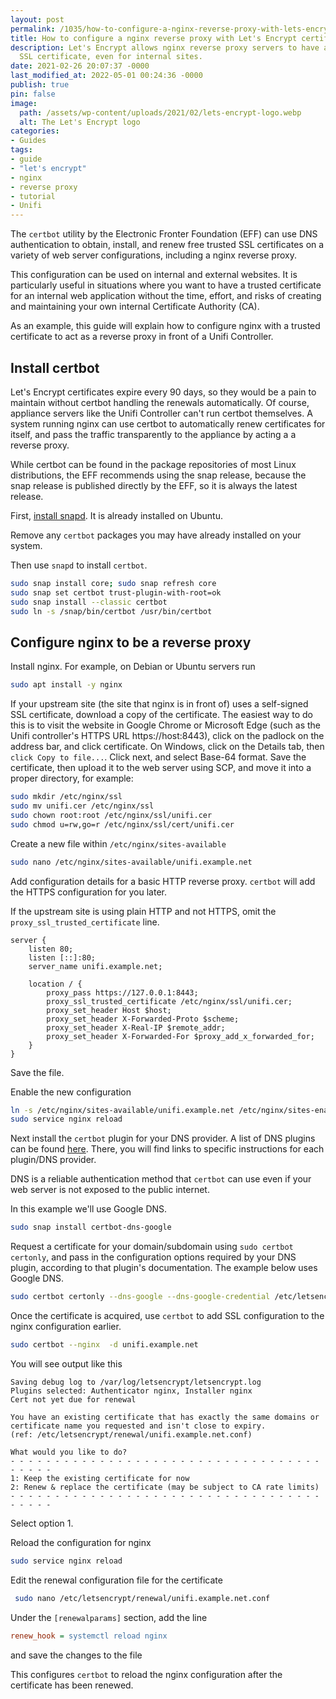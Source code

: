 ```yaml
---
layout: post
permalink: /1035/how-to-configure-a-nginx-reverse-proxy-with-lets-encrypt-certificates/
title: How to configure a nginx reverse proxy with Let's Encrypt certificates
description: Let's Encrypt allows nginx reverse proxy servers to have a real, trusted
  SSL certificate, even for internal sites.
date: 2021-02-26 20:07:37 -0000
last_modified_at: 2022-05-01 00:24:36 -0000
publish: true
pin: false
image:
  path: /assets/wp-content/uploads/2021/02/lets-encrypt-logo.webp
  alt: The Let's Encrypt logo
categories:
- Guides
tags:
- guide
- "let's encrypt"
- nginx
- reverse proxy
- tutorial
- Unifi
---
```

The `certbot` utility by the Electronic Fronter Foundation (EFF) can use DNS
authentication to obtain, install, and renew free trusted SSL certificates on
a variety of web server configurations, including a nginx reverse proxy.

This configuration can be used on internal and external websites. It is
particularly useful in situations where you want to have a trusted certificate
for an internal web application without the time, effort, and risks of
creating and maintaining your own internal Certificate Authority (CA).

As an example, this guide will explain how to configure nginx with a trusted
certificate to act as a reverse proxy in front of a Unifi Controller.

## Install certbot

Let's Encrypt certificates expire every 90 days, so they would be a pain to
maintain without certbot handling the renewals automatically. Of course,
appliance servers like the Unifi Controller can't run certbot themselves. A
system running nginx can use certbot to automatically renew certificates for
itself, and pass the traffic transparently to the appliance by acting a a
reverse proxy.

While certbot can be found in the package repositories of most Linux
distributions, the EFF recommends using the snap release, because the snap
release is published directly by the EFF, so it is always the latest release.

First, [install snapd](https://snapcraft.io/docs/installing-snapd). It is
already installed on Ubuntu.

Remove any `certbot` packages you may have already installed on your system.

Then use `snapd` to install `certbot`.

```bash
sudo snap install core; sudo snap refresh core
sudo snap set certbot trust-plugin-with-root=ok
sudo snap install --classic certbot
sudo ln -s /snap/bin/certbot /usr/bin/certbot
```

## Configure nginx to be a reverse proxy

Install nginx. For example, on Debian or Ubuntu servers run

```bash
sudo apt install -y nginx
```

If your upstream site (the site that nginx is in front of) uses a self-signed
SSL certificate, download a copy of the certificate. The easiest way to do
this is to visit the website in Google Chrome or Microsoft Edge (such as the
Unifi controller's HTTPS URL https://host:8443), click on the padlock on the
address bar, and click certificate. On Windows, click on the Details tab, then
`click Copy to file...`. Click next, and select Base-64 format. Save the
certificate, then upload it to the web server using SCP, and move it into a
proper directory, for example:

```bash
sudo mkdir /etc/nginx/ssl
sudo mv unifi.cer /etc/nginx/ssl
sudo chown root:root /etc/nginx/ssl/unifi.cer
sudo chmod u=rw,go=r /etc/nginx/ssl/cert/unifi.cer
```

Create a new file within `/etc/nginx/sites-available`

```bash
sudo nano /etc/nginx/sites-available/unifi.example.net
```

Add configuration details for a basic HTTP reverse proxy. `certbot` will add
the HTTPS configuration for you later.

If the upstream site is using plain HTTP and not HTTPS, omit the
`proxy_ssl_trusted_certificate` line.

```nginx
server {
    listen 80;
    listen [::]:80;
    server_name unifi.example.net;

    location / {
        proxy_pass https://127.0.0.1:8443;
        proxy_ssl_trusted_certificate /etc/nginx/ssl/unifi.cer;
        proxy_set_header Host $host;
        proxy_set_header X-Forwarded-Proto $scheme;
        proxy_set_header X-Real-IP $remote_addr;
        proxy_set_header X-Forwarded-For $proxy_add_x_forwarded_for;
    }
}
```

Save the file.

Enable the new configuration

```bash
ln -s /etc/nginx/sites-available/unifi.example.net /etc/nginx/sites-enabled/unifi.example.net
sudo service nginx reload
```

Next install the `certbot` plugin for your DNS provider. A list of DNS plugins
can be found [here](https://certbot.eff.org/docs/using.html#dns-plugins).
There, you will find links to specific instructions for each plugin/DNS
provider.

DNS is a reliable authentication method that `certbot` can use even if your
web server is not exposed to the public internet.

In this example we'll use Google DNS.

```bash
sudo snap install certbot-dns-google
```

Request a certificate for your domain/subdomain using `sudo certbot certonly`,
and pass in the configuration options required by your DNS plugin, according
to that plugin's documentation. The example below uses Google DNS.

```bash
sudo certbot certonly --dns-google --dns-google-credential /etc/letsencrypt/creds/google-dns-creds.json -d unifi.example.net
```

Once the certificate is acquired, use `certbot` to add SSL configuration to
the nginx configuration earlier.

```bash
sudo certbot --nginx  -d unifi.example.net
```

You will see output like this

```text
Saving debug log to /var/log/letsencrypt/letsencrypt.log
Plugins selected: Authenticator nginx, Installer nginx
Cert not yet due for renewal

You have an existing certificate that has exactly the same domains or certificate name you requested and isn't close to expiry.
(ref: /etc/letsencrypt/renewal/unifi.example.net.conf)

What would you like to do?
- - - - - - - - - - - - - - - - - - - - - - - - - - - - - - - - - - - - - - - -
1: Keep the existing certificate for now
2: Renew & replace the certificate (may be subject to CA rate limits)
- - - - - - - - - - - - - - - - - - - - - - - - - - - - - - - - - - - - - - - -
```

Select option 1.

Reload the configuration for nginx

```bash
sudo service nginx reload
```

Edit the renewal configuration file for the certificate

```bash
 sudo nano /etc/letsencrypt/renewal/unifi.example.net.conf
```

Under the `[renewalparams]` section, add the line

```ini
renew_hook = systemctl reload nginx
```

and save the changes to the file

This configures `certbot` to reload the nginx configuration after the
certificate has been renewed.
